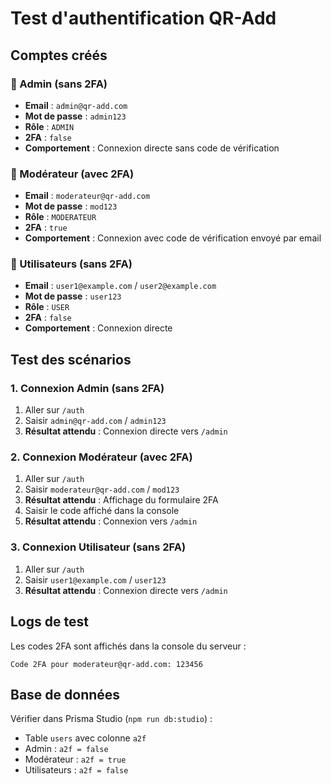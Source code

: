 # Test d'authentification QR-Add

## Comptes créés

### 👑 Admin (sans 2FA)
- **Email** : `admin@qr-add.com`
- **Mot de passe** : `admin123`
- **Rôle** : `ADMIN`
- **2FA** : `false`
- **Comportement** : Connexion directe sans code de vérification

### 🔧 Modérateur (avec 2FA)
- **Email** : `moderateur@qr-add.com`
- **Mot de passe** : `mod123`
- **Rôle** : `MODERATEUR`
- **2FA** : `true`
- **Comportement** : Connexion avec code de vérification envoyé par email

### 👤 Utilisateurs (sans 2FA)
- **Email** : `user1@example.com` / `user2@example.com`
- **Mot de passe** : `user123`
- **Rôle** : `USER`
- **2FA** : `false`
- **Comportement** : Connexion directe

## Test des scénarios

### 1. Connexion Admin (sans 2FA)
1. Aller sur `/auth`
2. Saisir `admin@qr-add.com` / `admin123`
3. **Résultat attendu** : Connexion directe vers `/admin`

### 2. Connexion Modérateur (avec 2FA)
1. Aller sur `/auth`
2. Saisir `moderateur@qr-add.com` / `mod123`
3. **Résultat attendu** : Affichage du formulaire 2FA
4. Saisir le code affiché dans la console
5. **Résultat attendu** : Connexion vers `/admin`

### 3. Connexion Utilisateur (sans 2FA)
1. Aller sur `/auth`
2. Saisir `user1@example.com` / `user123`
3. **Résultat attendu** : Connexion directe vers `/admin`

## Logs de test

Les codes 2FA sont affichés dans la console du serveur :
```
Code 2FA pour moderateur@qr-add.com: 123456
```

## Base de données

Vérifier dans Prisma Studio (`npm run db:studio`) :
- Table `users` avec colonne `a2f`
- Admin : `a2f = false`
- Modérateur : `a2f = true`
- Utilisateurs : `a2f = false` 